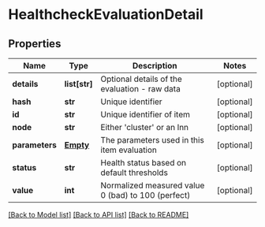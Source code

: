 # HealthcheckEvaluationDetail

## Properties
Name | Type | Description | Notes
------------ | ------------- | ------------- | -------------
**details** | **list[str]** | Optional details of the evaluation - raw data | [optional] 
**hash** | **str** | Unique identifier | [optional] 
**id** | **str** | Unique identifier of item | [optional] 
**node** | **str** | Either &#39;cluster&#39; or an lnn | [optional] 
**parameters** | [**Empty**](Empty.md) | The parameters used in this item evaluation | [optional] 
**status** | **str** | Health status based on default thresholds | [optional] 
**value** | **int** | Normalized measured value 0 (bad) to 100 (perfect) | [optional] 

[[Back to Model list]](../README.md#documentation-for-models) [[Back to API list]](../README.md#documentation-for-api-endpoints) [[Back to README]](../README.md)


